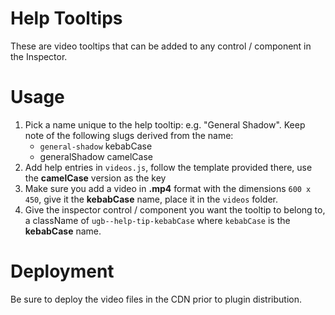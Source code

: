 Help Tooltips
=============

These are video tooltips that can be added to any control / component in the Inspector.

Usage
=====

1. Pick a name unique to the help tooltip: e.g. "General Shadow". Keep note of the following slugs derived from the name:
	* `general-shadow` kebabCase
	* generalShadow camelCase
2. Add help entries in `videos.js`, follow the template provided there, use the **camelCase** version as the key
3. Make sure you add a video in **.mp4** format with the dimensions `600 x 450`, give it the **kebabCase** name, place it in the `videos` folder.
4. Give the inspector control / component you want the tooltip to belong to, a className of `ugb--help-tip-kebabCase` where `kebabCase` is the **kebabCase** name.

Deployment
==========

Be sure to deploy the video files in the CDN prior to plugin distribution.